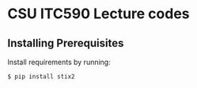 # CSU ITC590 Lecture codes

## Installing Prerequisites
Install requirements by running:
```bash
$ pip install stix2
```